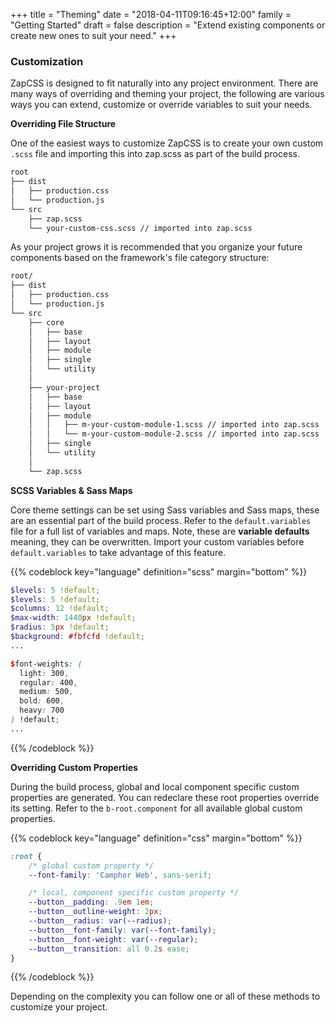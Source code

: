 +++
title = "Theming"
date = "2018-04-11T09:16:45+12:00"
family = "Getting Started"
draft = false
description = "Extend existing components or create new ones to suit your need."
+++

### Customization

ZapCSS is designed to fit naturally into any project environment. There are many ways of overriding and theming your project, the following are various ways you can extend, customize or override variables to suit your needs.

**Overriding File Structure**

One of the easiest ways to customize ZapCSS is to create your own custom `.scss` file and importing this into zap.scss as part of the build process.

```html
root
├── dist
│   ├── production.css
│   └── production.js
└── src
    ├── zap.scss
    └── your-custom-css.scss // imported into zap.scss
```
<div class="margin-bottom:u2"></div>

As your project grows it is recommended that you organize your future components based on the framework's file category structure:

```html
root/
├── dist
│   ├── production.css
│   └── production.js
└── src
    ├── core
    │   ├── base
    │   ├── layout
    │   ├── module
    │   ├── single
    │   └── utility
    │
    ├── your-project
    │   ├── base
    │   ├── layout
    │   ├── module
    │   │   ├── m-your-custom-module-1.scss // imported into zap.scss
    │   │   └── m-your-custom-module-2.scss // imported into zap.scss
    │   ├── single
    │   └── utility
    │
    └── zap.scss
```
<div class="margin-bottom:u4"></div>

**SCSS Variables & Sass Maps**

Core theme settings can be set using Sass variables and Sass maps, these are an essential part of the build process. Refer to the `default.variables` file for a full list of variables and maps. Note, these are **variable defaults** meaning, they can be overwritten. Import your custom variables before `default.variables` to take advantage of this feature.

{{% codeblock key="language" definition="scss" margin="bottom" %}}
```scss
$levels: 5 !default;
$levels: 5 !default;
$columns: 12 !default;
$max-width: 1440px !default;
$radius: 5px !default;
$background: #fbfcfd !default;
...

$font-weights: (
  light: 300,
  regular: 400,
  medium: 500,
  bold: 600,
  heavy: 700
) !default;
...
```
{{% /codeblock %}}

<div class="margin-bottom:u4"></div>

**Overriding Custom Properties**

During the build process, global and local component specific custom properties are generated. You can redeclare these root properties override its setting. Refer to the `b-root.component` for all available global custom properties.

{{% codeblock key="language" definition="css" margin="bottom" %}}
```css
:root {
	/* global custom property */
	--font-family: 'Camphor Web', sans-serif;

	/* local, component specific custom property */
	--button__padding: .9em 1em;
	--button__outline-weight: 2px;
	--button__radius: var(--radius);
	--button__font-family: var(--font-family);
	--button__font-weight: var(--regular);
	--button__transition: all 0.2s ease;
}
```
{{% /codeblock %}}

Depending on the complexity you can follow one or all of these methods to customize your project.

